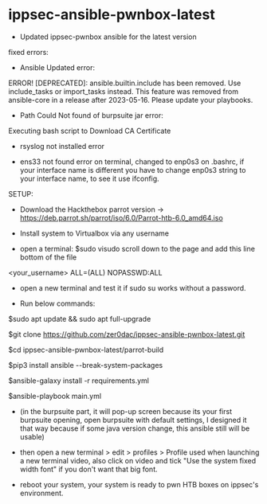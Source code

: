 # ippsec-ansible-pwnbox-latest
* Updated ippsec-pwnbox ansible for the latest version


fixed errors: 

* Ansible Updated error:

ERROR! [DEPRECATED]: ansible.builtin.include has been removed. Use include_tasks or import_tasks instead. This feature was removed from ansible-core in a release after 2023-05-16. Please update your playbooks.

* Path Could Not found of burpsuite jar error:

Executing bash script to Download CA Certificate 

* rsyslog not installed error

* ens33 not found error on terminal, changed to enp0s3 on .bashrc, if your interface name is different you have to change enp0s3 string to your interface name, to see it use ifconfig.






SETUP:

* Download the Hackthebox parrot version -> https://deb.parrot.sh/parrot/iso/6.0/Parrot-htb-6.0_amd64.iso

* Install system to Virtualbox via any username

* open a terminal:
$sudo visudo
scroll down to the page and add this line bottom of the file

<your_username> ALL=(ALL) NOPASSWD:ALL

* open a new terminal and test it if sudo su works without a password.

* Run below commands:

$sudo apt update && sudo apt full-upgrade

$git clone https://github.com/zer0dac/ippsec-ansible-pwnbox-latest.git

$cd ippsec-ansible-pwnbox-latest/parrot-build

$pip3 install ansible --break-system-packages

$ansible-galaxy install -r requirements.yml

$ansible-playbook main.yml

* (in the burpsuite part, it will pop-up screen because its your first burpsuite opening, open burpsuite with default settings, I designed it that way because if some java version change, this ansible still will be usable)

* then open a new terminal > edit > profiles > Profile used when launching a new terminal video, also click on video and tick "Use the system fixed width font" if you don't want that big font.

* reboot your system, your system is ready to pwn HTB boxes on ippsec's environment.
